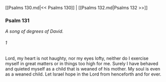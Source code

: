 [[Psalms 130.md|<< Psalms 130]]  |  [[Psalms 132.md|Psalms 132 >>]]

### Psalm 131

*A song of degrees of David.*

###### 1
Lord, my heart is not haughty, nor my eyes lofty, neither do I exercise myself in great matters or in things too high for me. Surely I have behaved and quieted myself as a child that is weaned of his mother. My soul is even as a weaned child. Let Israel hope in the Lord from henceforth and for ever.